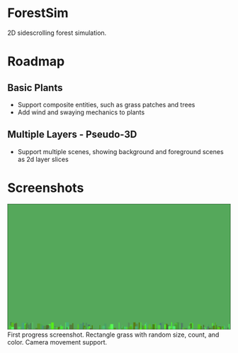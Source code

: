 # ForestSim
2D sidescrolling forest simulation.

# Roadmap
## Basic Plants
* Support composite entities, such as grass patches and trees
* Add wind and swaying mechanics to plants
## Multiple Layers - Pseudo-3D
* Support multiple scenes, showing background and foreground scenes as 2d layer slices

# Screenshots
![Image of a 1024x720 green rectangle with many small rectangles of differing shades of green along the bottom](/readme-images/progress-screenshot-1.png?raw=true)
First progress screenshot. Rectangle grass with random size, count, and color. Camera movement support.

